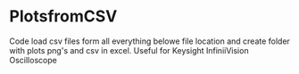 # PlotsfromCSV
Code load csv files form all everything belowe file location and create folder with plots png's and csv in excel. Useful for Keysight InfiniiVision Oscilloscope
